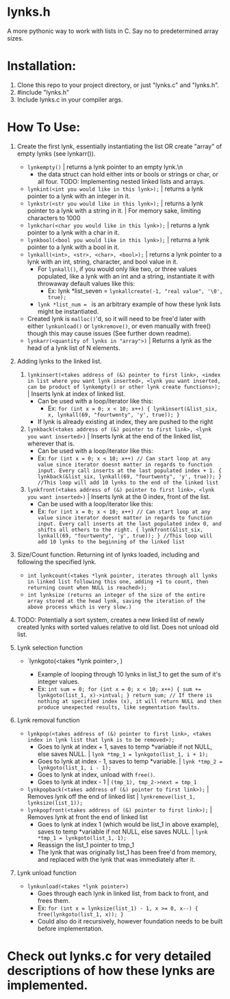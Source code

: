 # lynks.h
A more pythonic way to work with lists in C. Say no to predetermined array sizes.

# Installation:
1. Clone this repo to your project directory, or just "lynks.c" and "lynks.h".
2. #include "lynks.h"
3. Include lynks.c in your compiler args.

# How To Use:
1. Create the first lynk, essentially instantiating the list OR create "array" of empty lynks (see lynkarr(<size>)).
    - `lynkempty()` | returns a lynk pointer to an empty lynk.\n
        - the data struct can hold either ints or bools or strings or char, or all four. TODO: Implementing nested linked lists and arrays.
    - `lynkint(<int you would like in this lynk>);` | returns a lynk pointer to a lynk with an integer in it.
    - `lynkstr(<str you would like in this lynk>);` | returns a lynk pointer to a lynk with a string in it.  | For memory sake, limiting characters to 1000
    - `lynkchar(<char you would like in this lynk>);` | returns a lynk pointer to a lynk with a char in it.
    - `lynkbool(<bool you would like in this lynk>);` | returns a lynk pointer to a lynk with a bool in it.
    - `lynkall(<int>, <str>, <char>, <bool>);` | returns a lynk pointer to a lynk with an int, string, character, and bool value in it.
        - For `lynkall()`, if you would only like two, or three values populated, like a lynk with an int and a string, instantiate it with throwaway default values like this:
            - Ex:
            lynk *list_seven = `lynkallcreate(-1, "real value", '\0', true);`
        - `lynk *list_num = ` is an arbitrary example of how these lynk lists might be instantiated.
    - Created lynk is `malloc()`'d, so it will need to be free'd later with either `lynkunload()` or `lynkremove()`, or even manually with free() though this may cause issues (See further down readme).
    - `lynkarr(<quantity of lynks in "array">)` | Returns a lynk as the head of a lynk list of N elements.

2. Adding lynks to the linked list.
    1. `lynkinsert(<takes address of (&) pointer to first link>, <index in list where you want lynk inserted>, <lynk you want inserted, can be product of lynkempty() or other lynk create functions>);` | Inserts lynk at index of linked list.
        - Can be used with a loop/iterator like this:
            - Ex:
            `for (int x = 0; x < 10; x++)
            {
                lynkinsert(&list_six, x, lynkall(69, "fourtwenty", 'y', true));
            }`
        - If lynk is already existing at index, they are pushed to the right
    2. `lynkback(<takes address of (&) pointer to first link>, <lynk you want inserted>)` | Inserts lynk at the end of the linked list, wherever that is.
        - Can be used with a loop/iterator like this:
        - Ex:
            `for (int x = 0; x < 10; x++) // Can start loop at any value since iterator doesnt matter in regards to function input. Every call inserts at the last populated index + 1.
            {
                lynkback(&list_six, lynkall(69, "fourtwenty", 'y', true));
            }
            //This loop will add 10 lynks to the end of the linked list`
    3. `lynkfront(<takes address of (&) pointer to first link>, <lynk you want inserted>)` | Inserts lynk at the 0 index, front of the list.
        - Can be used with a loop/iterator like this:
        - Ex:
                `for (int x = 0; x < 10; x++) // Can start loop at any value since iterator doesnt matter in regards to function input. Every call inserts at the last populated index 0, and shifts all others to the right.
                {
                    lynkfront(&list_six, lynkall(69, "fourtwenty", 'y', true));
                }
                //This loop will add 10 lynks to the beginning of the linked list`

3. Size/Count function. Returning int of lynks loaded, including and following the specified lynk.
    - `int lynkcount(<takes *lynk pointer, iterates through all lynks in linked list following this one, adding +1 to count, then returning count when NULL is reached>);`
    - `int lynksize (returns an integer of the size of the entire array stored at the head lynk, saving the iteration of the above process which is very slow.)`


4. TODO: Potentially a sort system, creates a new linked list of newly created lynks with sorted values relative to old list. Does not unload old list.

5. Lynk selection function
    - `lynkgoto(<takes *lynk pointer>, <takes index of lynk you would like selected>)
        - Example of looping through 10 lynks in list_1 to get the sum of it's integer values.
        - Ex:
            `int sum = 0;
            for (int x = 0; x < 10; x++)
            {
                sum += lynkgoto(list_1, x)->intval;
            }
            return sum;
            // If there is nothing at specified index (x), it will return NULL and then produce unexpected results, like segmentation faults.`

6. Lynk removal function
    - `lynkpop(<takes address of (&) pointer to first link>, <takes index in lynk list that lynk is to be removed>);`
        - Goes to lynk at index + 1, saves to temp *variable if not NULL, else saves NULL. | `lynk *tmp_1 = lynkgoto(list_1, i + 1);`
        - Goes to lynk at index - 1, saves to temp *variable. | `lynk *tmp_2 = lynkgoto(list_1, i - 1);`
        - Goes to lynk at index, unload with `free()`.
        - Goes to lynk at index - 1 | `(tmp_1), tmp_2->next = tmp_1`
    - `lynkpopback(<takes address of (&) pointer to first link>);` | Removes lynk off the end of linked list | `lynkremove(list_1, lynksize(list_1));`
    - `lynkpopfront(<takes address of (&) pointer to first link>);` | Removes lynk at front the end of linked list
        - Goes to lynk at index 1 (which would be list_1 in above example), saves to temp *variable if not NULL, else saves NULL. | `lynk *tmp_1 = lynkgoto(list_1, 1);`
        - Reassign the list_1 pointer to tmp_1
        - The lynk that was originally list_1 has been free'd from memory, and replaced with the lynk that was immediately after it.

7. Lynk unload function
    - `lynkunload(<takes *lynk pointer>)`
        - Goes through each lynk in linked list, from back to front, and frees them.
        - Ex:
            `for (int x = lynksize(list_1) - 1, x >= 0, x--)
            {
                free(lynkgoto(list_1, x));
            }`
        - Could also do it recursively, however foundation needs to be built before implementation.

# Check out lynks.c for very detailed descriptions of how these lynks are implemented.
